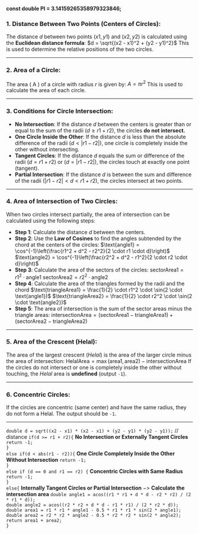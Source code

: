 **const double PI = 3.14159265358979323846;**
### 1. **Distance Between Two Points (Centers of Circles)**:
   The distance $d$ between two points $(x1, y1)$  and  $(x2, y2)$  is calculated using the **Euclidean distance formula**:
   $d = \sqrt{(x2 - x1)^2 + (y2 - y1)^2}$
   This is used to determine the relative positions of the two circles.

---
### 2. **Area of a Circle**:
   The area \( A \) of a circle with radius $r$ is given by:
   $A = \pi r^2$
   This is used to calculate the area of each circle.

---
### 3. **Conditions for Circle Intersection**:
   - **No Intersection**:
     If the distance $d$ between the centers is greater than or equal to the sum of the radii $( d \geq r1 + r2 )$, the circles **do not intersect.**
   - **One Circle Inside the Other**:
     If the distance $d$ is less than the absolute difference of the radii $( d < |r1 - r2| )$, one circle is completely inside the other without intersecting.
   - **Tangent Circles**:
     If the distance $d$ equals the sum or difference of the radii $( d = r1 + r2 )$ or $( d = |r1 - r2| )$, the circles touch at exactly one point (tangent).
   - **Partial Intersection**:
     If the distance $d$ is between the sum and difference of the radii $( |r1 - r2| < d < r1 + r2 )$, the circles intersect at two points.

---

### 4. **Area of Intersection of Two Circles**:
   When two circles intersect partially, the area of intersection can be calculated using the following steps:
   - **Step 1**: Calculate the distance $d$ between the centers.
   - **Step 2**: Use the **Law of Cosines** to find the angles subtended by the chord at the centers of the circles:
     $\text{angle1} = \cos^{-1}\left(\frac{r1^2 + d^2 - r2^2}{2 \cdot r1 \cdot d}\right)$ 
     $\text{angle2} = \cos^{-1}\left(\frac{r2^2 + d^2 - r1^2}{2 \cdot r2 \cdot d}\right)$
   - **Step 3**: Calculate the area of the sectors of the circles:
     $\text{sectorArea1} = r1^2 \cdot \text{angle1}$
     $\text{sectorArea2} = r2^2 \cdot \text{angle2}$
   - **Step 4**: Calculate the area of the triangles formed by the radii and the chord
	   $\text{triangleArea1} = \frac{1}{2} \cdot r1^2 \cdot \sin(2 \cdot \text{angle1})$
	   $\text{triangleArea2} = \frac{1}{2} \cdot r2^2 \cdot \sin(2 \cdot \text{angle2})$
   - **Step 5**: The area of intersection is the sum of the sector areas minus the triangle areas:
     $\text{intersectionArea} = (\text{sectorArea1} - \text{triangleArea1}) + (\text{sectorArea2} - \text{triangleArea2})$

---

### 5. **Area of the Crescent (Helal)**:
   The area of the largest crescent $(Helal)$ is the area of the larger circle minus the area of intersection:
   $\text{HelalArea} = \max(\text{area1}, \text{area2}) - \text{intersectionArea}$
   If the circles do not intersect or one is completely inside the other without touching, the $Helal$ area is **undefined** (output `-1`).

---

### 6. **Concentric Circles**:
   If the circles are concentric (same center) and have the same radius, they do not form a Helal. The output should be `-1`.

---

`double d = sqrt((x2 - x1) * (x2 - x1) + (y2 - y1) * (y2 - y1));`  // distance
`if(d >= r1 + r2){`  **No Intersection or Externally Tangent Circles** 
    `return -1;`  
`}`  
`else if(d < abs(r1 - r2)){`  **One Circle Completely Inside the Other Without Intersection**
    `return -1;`  
`}`  
`else if (d == 0 and r1 == r2) {`  **Concentric Circles with Same Radius**
    `return -1;`  
`}`  
`else{`   **Internally Tangent Circles or Partial Intersection** $->$ **Calculate the intersection area**
    `double angle1 = acos((r1 * r1 + d * d - r2 * r2) / (2 * r1 * d));`  
    `double angle2 = acos((r2 * r2 + d * d - r1 * r1) / (2 * r2 * d));`  
    `double area1 = r1 * r1 * angle1 - 0.5 * r1 * r1 * sin(2 * angle1);`  
    `double area2 = r2 * r2 * angle2 - 0.5 * r2 * r2 * sin(2 * angle2);`  
    `return area1 + area2;`  
`}`